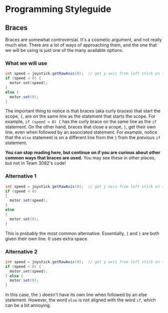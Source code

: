 # Programming Styleguide

## Braces
Braces are somewhat controversial. It's a cosmetic argument, and not really much else. There are a lot of ways of approaching them, and the one that we will be using is just one of the many available options.

### What we will use
```java 
int speed = joystick.getRawAxis(0);  // get y axis from left stick on the controller
if (speed < 0) {
  motor.set(speed);
}
else {
  motor.set(0);
}
```
The important thing to notice is that braces (aka curly braces) that start the scope, `{`, are on the same line as the statement that starts the scope. For example, `if (speed < 0) {` has the curly brace on the same line as the `if` statement. On the other hand, braces that close a scope, `}`, get their own line, even when followed by an associated statement. For example, notice that the `else` statement is on a different line from the `}` from the previous `if` statement.

**You can stop reading here, but continue on if you are curious about other common ways that braces are used.** You may see these in other places, but not in Team 3082's code!

### Alternative 1
```java 
int speed = joystick.getRawAxis(0);  // get y axis from left stick on the controller
if (speed < 0) 
{
  motor.set(speed);
}
else 
{
  motor.set(0);
}
```
This is probably the most common alternative. Essentially, `{` and `}` are both given their own line. It uses extra space.

### Alternative 2
```java 
int speed = joystick.getRawAxis(0);  // get y axis from left stick on the controller
if (speed < 0) {
  motor.set(speed);
} else {
  motor.set(0);
}
```

In this case, the `}` doesn't have its own line when followed by an else statement. However, the word `else` is not aligned with the word `if`, which can be a bit annoying.
